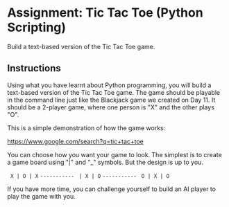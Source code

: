 # Assignment: Tic Tac Toe (Python Scripting)

Build a text-based version of the Tic Tac Toe game.

## Instructions

Using what you have learnt about Python programming, you will build a text-based version of the Tic Tac Toe game. The game should be playable in the command line just like the Blackjack game we created on Day 11. It should be a 2-player game, where one person is "X" and the other plays "O".

This is a simple demonstration of how the game works:

https://www.google.com/search?q=tic+tac+toe

You can choose how you want your game to look. The simplest is to create a game board using "|" and "\_" symbols. But the design is up to you.

` X | O | X`
`-----------`
` | X | O`
`-----------`
` O | X | O`

If you have more time, you can challenge yourself to build an AI player to play the game with you.

